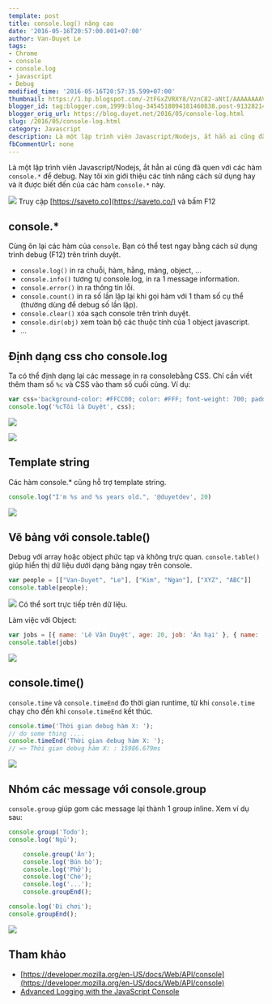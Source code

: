 ```yaml
---
template: post
title: console.log() nâng cao
date: '2016-05-16T20:57:00.001+07:00'
author: Van-Duyet Le
tags:
- Chrome
- console
- console.log
- javascript
- Debug
modified_time: '2016-05-16T20:57:35.599+07:00'
thumbnail: https://1.bp.blogspot.com/-2tFGxZVRXY8/VznC82-aNtI/AAAAAAAAVLg/nL2_UJPqxrAG5BSQVhCjR3f-OpM8tESyQCK4B/s1600/Screenshot%2Bfrom%2B2016-05-16%2B19-50-27.png
blogger_id: tag:blogger.com,1999:blog-3454518094181460838.post-9132821458973141979
blogger_orig_url: https://blog.duyet.net/2016/05/console-log.html
slug: /2016/05/console-log.html
category: Javascript
description: Là một lập trình viên Javascript/Nodejs, ắt hẳn ai cũng đã quen với các hàm `console.*` để debug. Nay tôi xin giới thiệu các tính năng cách sử dụng hay và ít được biết đến của các hàm `console.*` này.
fbCommentUrl: none
---
```


Là một lập trình viên Javascript/Nodejs, ắt hẳn ai cũng đã quen với các hàm `console.*` để debug.
Nay tôi xin giới thiệu các tính năng cách sử dụng hay và ít được biết đến của các hàm `console.*` này.

[![](https://1.bp.blogspot.com/-2tFGxZVRXY8/VznC82-aNtI/AAAAAAAAVLg/nL2_UJPqxrAG5BSQVhCjR3f-OpM8tESyQCK4B/s1600/Screenshot%2Bfrom%2B2016-05-16%2B19-50-27.png)](https://blog.duyet.net/2016/05/console-log.html)
Truy cập [https://saveto.co](https://saveto.co/) và bấm F12

## console.* ##
Cùng ôn lại các hàm của `console`. Bạn có thể test ngay bằng cách sử dụng trình debug (F12) trên trình duyệt.

- `console.log()` in ra chuỗi, hàm, hằng, mảng, object, ...
- `console.info()` tương tự console.log, in ra 1 message information.
- `console.error()` in ra thông tin lỗi.
- `console.count()` in ra số lần lặp lại khi gọi hàm với 1 tham số cụ thể (thường dùng để debug số lần lặp).
- `console.clear()` xóa sạch console trên trình duyệt.
- `console.dir(obj)` xem toàn bộ các thuộc tính của 1 object javascript.
- ... 

## Định dạng css cho console.log ##
Ta có thể định dạng lại các message in ra consolebằng CSS. Chỉ cần viết thêm tham số `%c` và CSS vào tham số cuối cùng. Ví dụ:

```js
var css='background-color: #FFCC00; color: #FFF; font-weight: 700; padding: 10px';
console.log('%cTôi là Duyệt', css);
```

![](https://2.bp.blogspot.com/-B3qwRAK5OnM/VznFtqncUwI/AAAAAAAAVLs/7tqW2Ohn8YUdTGonlIptsWPJbL-9d_2nQCK4B/s1600/Screenshot%2Bfrom%2B2016-05-16%2B20-04-41.png)

![](https://1.bp.blogspot.com/-qLUjlDkW9ss/VznOr0YGq3I/AAAAAAAAVM8/1ynNTWo_zq88Eu1mdssNC5awYH4sxyO-wCK4B/s1600/Screenshot%2Bfrom%2B2016-05-16%2B20-43-26.png)

## Template string ##

Các hàm console.* cũng hỗ trợ template string.

```js
console.log("I'm %s and %s years old.", '@duyetdev', 20)
```

![](https://4.bp.blogspot.com/-LpnbNfzxwiw/VznOSwSB2XI/AAAAAAAAVMw/WJAQZy_oKWI8L31cUZKXs8qD3C0mF-WzQCK4B/s1600/Screenshot%2Bfrom%2B2016-05-16%2B20-41-35.png)

## Vẽ bảng với console.table() ##
Debug với array hoặc object phức tạp và không trực quan. `console.table()` giúp hiển thị dữ liệu dưới dạng bảng ngay trên console.

```js
var people = [["Van-Duyet", "Le"], ["Kim", "Ngan"], ["XYZ", "ABC"]]
console.table(people);
```

![](https://4.bp.blogspot.com/-I7T2ayjwuG0/VznHHbPnuOI/AAAAAAAAVL4/Xj38no2ytU0RFS364KRHOlSArAS7Ph2XgCK4B/s1600/Screenshot%2Bfrom%2B2016-05-16%2B20-10-50.png)
Có thể sort trực tiếp trên dữ liệu.

Làm việc với Object:

```js
var jobs = [{ name: 'Lê Văn Duyệt', age: 20, job: 'Ăn hại' }, { name: 'Lê Văn X', age: 20, job: 'Ăn ngủ' }]
console.table(jobs)
```

![](https://1.bp.blogspot.com/-raB55lsLtiM/VznINa_YgeI/AAAAAAAAVME/PQe6-hMOsPwg_onUqUvDpiYF4L0VgtSMACK4B/s1600/Screenshot%2Bfrom%2B2016-05-16%2B20-15-50.png)

## console.time() ##
`console.time` và `console.timeEnd` đo thời gian runtime, từ khi `console.time` chạy cho đến khi `console.timeEnd` kết thúc.

```js
console.time('Thời gian debug hàm X: ');
// do some thing ....
console.timeEnd('Thời gian debug hàm X: ');
// => Thời gian debug hàm X: : 15986.679ms
```

![](https://2.bp.blogspot.com/-2VW1YKzWB7w/VznJTuYYfqI/AAAAAAAAVMQ/u7tPZK_3UnUM-LkpBrrfHWiHn5R0btsIgCK4B/s1600/Screenshot%2Bfrom%2B2016-05-16%2B20-20-15.png)

## Nhóm các message với console.group ##
`console.group` giúp gom các message lại thành 1 group inline. Xem ví dụ sau:

```js
console.group('Todo');
console.log('Ngủ');

    console.group('Ăn');
    console.log('Bún bò');
    console.log('Phở');
    console.log('Chè');
    console.log('...');
    console.groupEnd();

console.log('Đi chơi');
console.groupEnd();
```

![](https://3.bp.blogspot.com/-ZPMJmH_7IZY/VznMKlSBbLI/AAAAAAAAVMc/AhIq2AqmPu4flHf2P_pBJ4VnNQw_gZ8mgCK4B/s1600/Screenshot%2Bfrom%2B2016-05-16%2B20-32-38.png)

## Tham khảo 

- [https://developer.mozilla.org/en-US/docs/Web/API/console](https://developer.mozilla.org/en-US/docs/Web/API/console)
- [Advanced Logging with the JavaScript Console](https://egghead.io/series/js-console-for-power-users)
